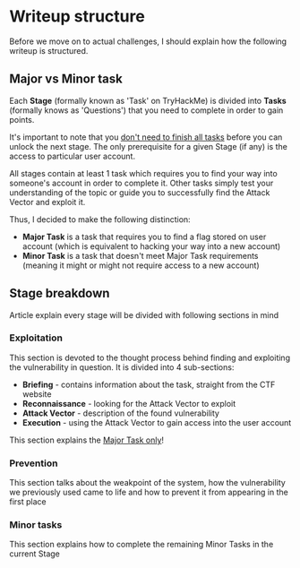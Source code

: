 # Writeup structure

Before we move on to actual challenges, I should explain how the following writeup is structured.

## Major vs Minor task

Each **Stage** (formally known as 'Task' on TryHackMe) is divided into **Tasks** (formally knows as 'Questions') that you need to complete in order to gain points. 

It's important to note that you <ins>don't need to finish all tasks</ins> before you can unlock the next stage. The only prerequisite for a given Stage (if any) is the access to particular user account.

All stages contain at least 1 task which requires you to find your way into someone's account in order to complete it. Other tasks simply test your understanding of the topic or guide you to successfully find the Attack Vector and exploit it.

Thus, I decided to make the following distinction:
- **Major Task** is a task that requires you to find a flag stored on user account (which is equivalent to hacking your way into a new account)
- **Minor Task** is a task that doesn't meet Major Task requirements (meaning it might or might not require access to a new account)

## Stage breakdown
Article explain every stage will be divided with following sections in mind

### Exploitation

This section is devoted to the thought process behind finding and exploiting the vulnerability in question. It is divided into 4 sub-sections:

- **Briefing** - contains information about the task, straight from the CTF website
- **Reconnaissance** - looking for the Attack Vector to exploit
- **Attack Vector** - description of the found vulnerability
- **Execution** - using the Attack Vector to gain access into the user account

This section explains the <ins>Major Task only</ins>!

### Prevention

This section talks about the weakpoint of the system, how the vulnerability we previously used came to life and how to prevent it from appearing in the first place

### Minor tasks

This section explains how to complete the remaining Minor Tasks in the current Stage